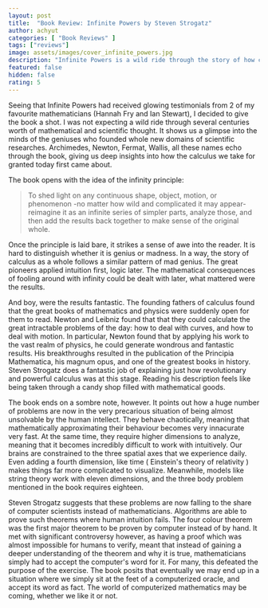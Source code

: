 ```yaml
---
layout: post
title:  "Book Review: Infinite Powers by Steven Strogatz"
author: achyut
categories: [ "Book Reviews" ]
tags: ["reviews"]
image: assets/images/cover_infinite_powers.jpg
description: "Infinite Powers is a wild ride through the story of how calculus has shaped our world"
featured: false
hidden: false
rating: 5
---
```


Seeing that Infinite Powers had received glowing testimonials from 2 of my favourite mathematicians (Hannah Fry and Ian Stewart), I decided to give the book a shot. I was not expecting a wild ride through several centuries worth of mathematical and scientific thought. It shows us a glimpse into the minds of the geniuses who founded whole new domains of scientific researches. Archimedes, Newton, Fermat, Wallis, all these names echo through the book, giving us deep insights into how the calculus we take for granted today first came about.

The book opens with the idea of the infinity principle:
> To shed light on any continuous shape, object, motion, or phenomenon -no matter how wild and complicated it may appear- reimagine it as an infinite series of simpler parts, analyze those, and then add the results back together to make sense of the original whole.

Once the principle is laid bare, it strikes a sense of awe into the reader. It is hard to distinguish whether it is genius or madness. In a way,  the story of calculus as a whole follows a similar pattern of mad genius. The great pioneers applied intuition first, logic later. The mathematical consequences of fooling around with infinity could be dealt with later, what mattered were the results. 

And boy, were the results fantastic. The founding fathers of calculus found that the great books of mathematics and physics were suddenly open for them to read. Newton and Leibniz found that that they could calculate the great intractable problems of the day: how to deal with curves, and how to deal with motion. In particular, Newton found that by applying his work to the vast realm of physics, he could generate wondrous and fantastic results. His breakthroughs resulted in the publication of the Principia Mathematica, his magnum opus, and one of the greatest books in history. Steven Strogatz does a fantastic job of explaining just how revolutionary and powerful calculus was at this stage. Reading his description feels like being taken through a candy shop filled with mathematical goods.

The book ends on a sombre note, however. It points out how a huge number of problems are now in the very precarious situation of being almost unsolvable by the human intellect. They behave chaotically, meaning that mathematically approximating their behaviour becomes very innacurate very fast. At the same time, they require higher dimensions to analyze, meaning that it becomes incredibly difficult to work with intuitively. Our brains are constrained to the three spatial axes that we experience daily. Even adding a fourth dimension, like time ( Einstein's theory of relativity ) makes things far more complicated to visualize. Meanwhile, models like string theory work with eleven dimensions, and the three body problem mentioned in the book requires eighteen. 

Steven Strogatz suggests that these problems are now falling to the share of computer scientists instead of mathematicians. Algorithms are able to prove such theorems where human intuition fails. The four colour theorem was the first major theorem to be proven by computer instead of by hand. It met with significant controversy however, as having a proof which was almost impossible for humans to verify, meant that instead of gaining a deeper understanding of the theorem and why it is true, mathematicians simply had to accept the computer's word for it. For many, this defeated the purpose of the exercise. The book posits that eventually we may end up in a situation where we simply sit at the feet of a computerized oracle, and accept its word as fact. The world of computerized mathematics may be coming, whether we like it or not.